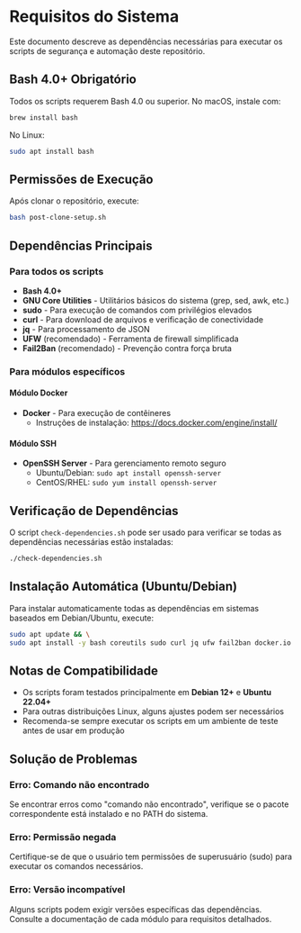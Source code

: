 # Requisitos do Sistema

Este documento descreve as dependências necessárias para executar os scripts de segurança e automação deste repositório.

## Bash 4.0+ Obrigatório
Todos os scripts requerem Bash 4.0 ou superior. No macOS, instale com:
```bash
brew install bash
```
No Linux:
```bash
sudo apt install bash
```

## Permissões de Execução
Após clonar o repositório, execute:
```bash
bash post-clone-setup.sh
```

## Dependências Principais

### Para todos os scripts
- **Bash 4.0+**
- **GNU Core Utilities** - Utilitários básicos do sistema (grep, sed, awk, etc.)
- **sudo** - Para execução de comandos com privilégios elevados
- **curl** - Para download de arquivos e verificação de conectividade
- **jq** - Para processamento de JSON
- **UFW** (recomendado) - Ferramenta de firewall simplificada
- **Fail2Ban** (recomendado) - Prevenção contra força bruta

### Para módulos específicos

#### Módulo Docker
- **Docker** - Para execução de contêineres
  - Instruções de instalação: https://docs.docker.com/engine/install/

#### Módulo SSH
- **OpenSSH Server** - Para gerenciamento remoto seguro
  - Ubuntu/Debian: `sudo apt install openssh-server`
  - CentOS/RHEL: `sudo yum install openssh-server`

## Verificação de Dependências

O script `check-dependencies.sh` pode ser usado para verificar se todas as dependências necessárias estão instaladas:

```bash
./check-dependencies.sh
```

## Instalação Automática (Ubuntu/Debian)

Para instalar automaticamente todas as dependências em sistemas baseados em Debian/Ubuntu, execute:

```bash
sudo apt update && \
sudo apt install -y bash coreutils sudo curl jq ufw fail2ban docker.io openssh-server
```

## Notas de Compatibilidade

- Os scripts foram testados principalmente em **Debian 12+** e **Ubuntu 22.04+**
- Para outras distribuições Linux, alguns ajustes podem ser necessários
- Recomenda-se sempre executar os scripts em um ambiente de teste antes de usar em produção

## Solução de Problemas

### Erro: Comando não encontrado
Se encontrar erros como "comando não encontrado", verifique se o pacote correspondente está instalado e no PATH do sistema.

### Erro: Permissão negada
Certifique-se de que o usuário tem permissões de superusuário (sudo) para executar os comandos necessários.

### Erro: Versão incompatível
Alguns scripts podem exigir versões específicas das dependências. Consulte a documentação de cada módulo para requisitos detalhados.
